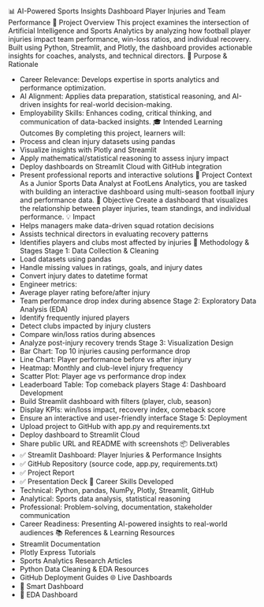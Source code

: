📊 AI-Powered Sports Insights Dashboard
Player Injuries and Team Performance
🚀 Project Overview
This project examines the intersection of Artificial Intelligence and Sports Analytics by analyzing how football player injuries impact team performance, win-loss ratios, and individual recovery. Built using Python, Streamlit, and Plotly, the dashboard provides actionable insights for coaches, analysts, and technical directors.
🎯 Purpose & Rationale
- Career Relevance: Develops expertise in sports analytics and performance optimization.
- AI Alignment: Applies data preparation, statistical reasoning, and AI-driven insights for real-world decision-making.
- Employability Skills: Enhances coding, critical thinking, and communication of data-backed insights.
🎓 Intended Learning Outcomes
By completing this project, learners will:
- Process and clean injury datasets using pandas
- Visualize insights with Plotly and Streamlit
- Apply mathematical/statistical reasoning to assess injury impact
- Deploy dashboards on Streamlit Cloud with GitHub integration
- Present professional reports and interactive solutions
🏢 Project Context
As a Junior Sports Data Analyst at FootLens Analytics, you are tasked with building an interactive dashboard using multi-season football injury and performance data.
📌 Objective
Create a dashboard that visualizes the relationship between player injuries, team standings, and individual performance.
💡 Impact
- Helps managers make data-driven squad rotation decisions
- Assists technical directors in evaluating recovery patterns
- Identifies players and clubs most affected by injuries
🧪 Methodology & Stages
Stage 1: Data Collection & Cleaning
- Load datasets using pandas
- Handle missing values in ratings, goals, and injury dates
- Convert injury dates to datetime format
- Engineer metrics:
- Average player rating before/after injury
- Team performance drop index during absence
Stage 2: Exploratory Data Analysis (EDA)
- Identify frequently injured players
- Detect clubs impacted by injury clusters
- Compare win/loss ratios during absences
- Analyze post-injury recovery trends
Stage 3: Visualization Design
- Bar Chart: Top 10 injuries causing performance drop
- Line Chart: Player performance before vs after injury
- Heatmap: Monthly and club-level injury frequency
- Scatter Plot: Player age vs performance drop index
- Leaderboard Table: Top comeback players
Stage 4: Dashboard Development
- Build Streamlit dashboard with filters (player, club, season)
- Display KPIs: win/loss impact, recovery index, comeback score
- Ensure an interactive and user-friendly interface
Stage 5: Deployment
- Upload project to GitHub with app.py and requirements.txt
- Deploy dashboard to Streamlit Cloud
- Share public URL and README with screenshots
📦 Deliverables
- ✅ Streamlit Dashboard: Player Injuries & Performance Insights
- ✅ GitHub Repository (source code, app.py, requirements.txt)
- ✅ Project Report
- ✅ Presentation Deck
🧠 Career Skills Developed
- Technical: Python, pandas, NumPy, Plotly, Streamlit, GitHub
- Analytical: Sports data analysis, statistical reasoning
- Professional: Problem-solving, documentation, stakeholder communication
- Career Readiness: Presenting AI-powered insights to real-world audiences
📚 References & Learning Resources
- Streamlit Documentation
- Plotly Express Tutorials
- Sports Analytics Research Articles
- Python Data Cleaning & EDA Resources
- GitHub Deployment Guides
🌐 Live Dashboards
- 🔗 Smart Dashboard
- 🔗 EDA Dashboard
